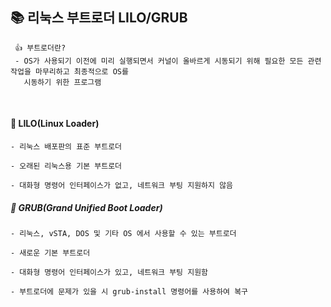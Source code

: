 ## 📚 리눅스 부트로더 LILO/GRUB

     👍 부트로더란?
     - OS가 사용되기 이전에 미리 실행되면서 커널이 올바르게 시동되기 위해 필요한 모든 관련 작업을 마무리하고 최종적으로 OS를
       시동하기 위한 프로그램

<br/>

#### 👀 LILO(Linux Loader)

    - 리눅스 배포판의 표준 부트로더

    - 오래된 리눅스용 기본 부트로더

    - 대화형 명령어 인터페이스가 없고, 네트워크 부팅 지원하지 않음

##### 👀 GRUB(Grand Unified Boot Loader)

    - 리눅스, vSTA, DOS 및 기타 OS 에서 사용할 수 있는 부트로더

    - 새로운 기본 부트로더

    - 대화형 명령어 인터페이스가 있고, 네트워크 부팅 지원함

    - 부트로더에 문제가 있을 시 grub-install 명령어를 사용하여 복구
